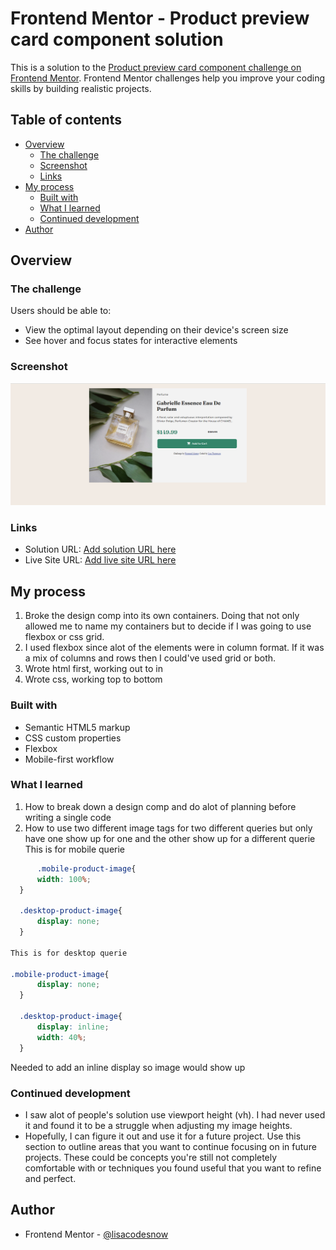 # Frontend Mentor - Product preview card component solution

This is a solution to the [Product preview card component challenge on Frontend Mentor](https://www.frontendmentor.io/challenges/product-preview-card-component-GO7UmttRfa). Frontend Mentor challenges help you improve your coding skills by building realistic projects. 

## Table of contents

- [Overview](#overview)
  - [The challenge](#the-challenge)
  - [Screenshot](#screenshot)
  - [Links](#links)
- [My process](#my-process)
  - [Built with](#built-with)
  - [What I learned](#what-i-learned)
  - [Continued development](#continued-development)
- [Author](#author)

## Overview

### The challenge

Users should be able to:

- View the optimal layout depending on their device's screen size
- See hover and focus states for interactive elements

### Screenshot


![](./images/screenshot.png)


### Links

- Solution URL: [Add solution URL here](https://your-solution-url.com)
- Live Site URL: [Add live site URL here](https://lisacodesnow.github.io/product_preview_card/)

## My process

1. Broke the design comp into its own containers. Doing that not only allowed me to name my containers but to decide if I was going to use flexbox or css grid.
2. I used flexbox since alot of the elements were in column format. If it was a mix of columns and rows then I could've used grid or both.
3. Wrote html first, working out to in
4. Wrote css, working top to bottom

### Built with

- Semantic HTML5 markup
- CSS custom properties
- Flexbox
- Mobile-first workflow

### What I learned

1. How to break down a design comp and do alot of planning before writing a single code
2. How to use two different image tags for two different queries but only have one show up for one and the other show up for a different querie
This is for mobile querie
  ```css
      	.mobile-product-image{
		width: 100%;
	}
	
	.desktop-product-image{
		display: none;
	}

This is for desktop querie

.mobile-product-image{
		display: none;
	}
	
	.desktop-product-image{
		display: inline;
		width: 40%;
	}
  ```
Needed to add an inline display so image would show up


### Continued development

- I saw alot of people's solution use viewport height (vh). I had never used it and found it to be a struggle when adjusting my image heights. 
- Hopefully, I can figure it out and use it for a future project.
Use this section to outline areas that you want to continue focusing on in future projects. These could be concepts you're still not completely comfortable with or techniques you found useful that you want to refine and perfect.


## Author

- Frontend Mentor - [@lisacodesnow](https://www.frontendmentor.io/profile/lisacodesnow)


